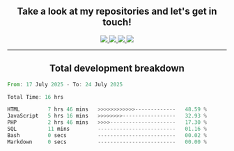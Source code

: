 <h2 align="center">
  Take a look at my repositories and let's get in touch!
</h2>
<p align="center">
  <a href="https://www.instagram.com/rayhanarkan?igsh=MXM3dHhmMTZ3ZWVsaA==">
    <img src="https://img.icons8.com/material-outlined/30/689d6a/instagram.png"/>
  </a>
  <a href="https://www.linkedin.com/in/rayhanarkan/">
    <img src="https://img.icons8.com/material-outlined/30/689d6a/linkedin.png"/>
  </a>
  <a href="">
    <img src="https://img.icons8.com/material-outlined/30/689d6a/geography.png"/>
  </a>
  <a href="mailto:rayhanarkan30@gmail.com">
    <img src="https://img.icons8.com/material-outlined/30/689d6a/email.png"/>
  </a>
</p>

---

<h2 align="center">Total development breakdown</h2>

<p align="center">
<!--START_SECTION:waka-->

```rust
From: 17 July 2025 - To: 24 July 2025

Total Time: 16 hrs

HTML         7 hrs 46 mins   >>>>>>>>>>>>-------------   48.59 %
JavaScript   5 hrs 16 mins   >>>>>>>>-----------------   32.93 %
PHP          2 hrs 46 mins   >>>>---------------------   17.30 %
SQL          11 mins         -------------------------   01.16 %
Bash         0 secs          -------------------------   00.02 %
Markdown     0 secs          -------------------------   00.00 %
```

<!--END_SECTION:waka-->
</p>
